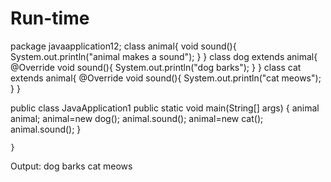 # Run-time
package javaapplication12;
class animal{
    void sound(){
        System.out.println("animal makes a sound");
    }
}
class dog extends animal{
    @Override
    void sound(){
        System.out.println("dog barks");
    }
}
class cat extends animal{
    @Override
    void sound(){
        System.out.println("cat meows");
    }
}  
   
public class JavaApplication1
    public static void main(String[] args) {
        animal animal;
        animal=new dog();
        animal.sound();
        animal=new cat();
        animal.sound();
    }
    
    }
  Output:
dog barks
cat meows
